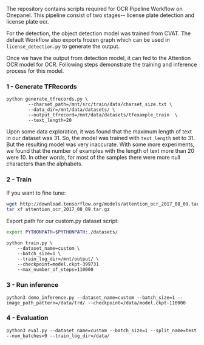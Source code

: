 The repository contains scripts required for OCR Pipeline Workflow on Onepanel. This pipeline consist of two stages-- license plate detection and license plate ocr. 

For the detection, the object detection model was trained from CVAT. The default Workflow also exports frozen graph which can be used in `license_detection.py` to generate the output. 

Once we have the output from detection model, it can fed to the Attention OCR model for OCR. Following steps demonstrate the training and inference process for this model.

### 1 - Generate TFRecords

```python3
python generate_tfrecords.py \
        --charset_path=/mnt/src/train/data/charset_size.txt \
        --data_dir=/mnt/data/datasets/ \
        --output_tfrecord=/mnt/data/datasets/tfexample_train  \
        --text_length=20
```

Upon some data exploration, it was found that the maximum length of text in our dataset was 31. So, the model was trained with `text_length` set to 31. But the resulting model was very inaccurate. With some more experiments, we found that the number of examples with the length of text more than 20 were 10. In other words, for most of the samples there were more null characters than the alphabets. 

### 2 - Train

If you want to fine tune:

```bash
wget http://download.tensorflow.org/models/attention_ocr_2017_08_09.tar.gz && \
tar xf attention_ocr_2017_08_09.tar.gz 
```

Export path for our custom.py dataset script:

```bash
export PYTHONPATH=$PYTHONPATH:./datasets/
```

```python3
python train.py \
    --dataset_name=custom \
    --batch_size=1 \
    --train_log_dir=/mnt/output/ \
    --checkpoint=model.ckpt-399731
    --max_number_of_steps=110000
```

### 3 - Run inference

```python3
python3 demo_inference.py --dataset_name=custom --batch_size=1 --image_path_pattern=/data/trd/ --checkpoint=/data/model.ckpt-110000
```

### 4 - Evaluation

```python3
python3 eval.py --dataset_name=custom --batch_size=1 --split_name=test --num_batches=9 --train_log_dir=/data/
```